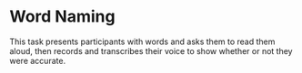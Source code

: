 # Word Naming

This task presents participants with words and asks them to read them aloud, then records and transcribes their voice to show whether or not they were accurate.